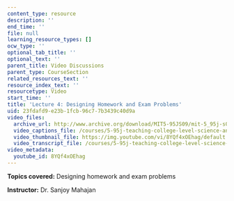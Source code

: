 ```yaml
---
content_type: resource
description: ''
end_time: ''
file: null
learning_resource_types: []
ocw_type: ''
optional_tab_title: ''
optional_text: ''
parent_title: Video Discussions
parent_type: CourseSection
related_resources_text: ''
resource_index_text: ''
resourcetype: Video
start_time: ''
title: 'Lecture 4: Designing Homework and Exam Problems'
uid: 23fdafd9-e23b-1fcb-96c7-7b3439c40d9a
video_files:
  archive_url: http://www.archive.org/download/MIT5-95JS09/mit-5_95j-s09-lec04_300k_pano.mp4
  video_captions_file: /courses/5-95j-teaching-college-level-science-and-engineering-spring-2009/3a33bbdc05cb5ebb9ab0102e19097f65_8YQf4xOEhag.vtt
  video_thumbnail_file: https://img.youtube.com/vi/8YQf4xOEhag/default.jpg
  video_transcript_file: /courses/5-95j-teaching-college-level-science-and-engineering-spring-2009/9bf2ae1ba45f0a8aaf1d4c5aae836061_8YQf4xOEhag.pdf
video_metadata:
  youtube_id: 8YQf4xOEhag
---
```


**Topics covered:** Designing homework and exam problems  
  
**Instructor:** Dr. Sanjoy Mahajan

